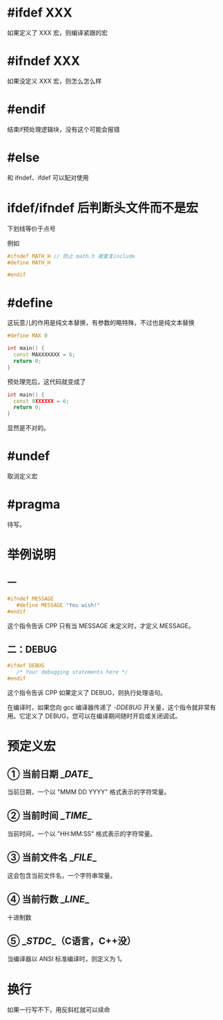 # #ifdef XXX

如果定义了 XXX 宏，则编译紧跟的宏



# #ifndef XXX

如果没定义 XXX 宏，则怎么怎么样



# #endif

结束if预处理逻辑块，没有这个可能会报错



# #else

和 ifndef、ifdef 可以配对使用



# ifdef/ifndef 后判断头文件而不是宏

下划线等价于点号

例如

``` C++
#ifndef MATH_H // 防止 math.h 被重复include
#define MATH_H

#endif
```



# #define

这玩意儿的作用是纯文本替换，有参数的略特殊，不过也是纯文本替换

``` c++
#define MAX 0

int main() {
  const MAXXXXXXX = 6;
  return 0;
}
```

预处理完后，这代码就变成了

``` c++
int main() {
  const 0XXXXXX = 6;
  return 0;
}
```

显然是不对的。



# #undef

取消定义宏



# #pragma

待写。



# 举例说明

## 一

``` c++
#ifndef MESSAGE
   #define MESSAGE "You wish!"
#endif
```

这个指令告诉 CPP 只有当 MESSAGE 未定义时，才定义 MESSAGE。

## 二：DEBUG

``` c++
#ifdef DEBUG
   /* Your debugging statements here */
#endif
```

这个指令告诉 CPP 如果定义了 DEBUG，则执行处理语句。

在编译时，如果您向 gcc 编译器传递了 *-DDEBUG* 开关量，这个指令就非常有用。它定义了 DEBUG，您可以在编译期间随时开启或关闭调试。

# 预定义宏

## ① 当前日期 \__DATE__

当前日期，一个以 "MMM DD YYYY" 格式表示的字符常量。

## ② 当前时间 \__TIME__

当前时间，一个以 "HH:MM:SS" 格式表示的字符常量。

## ③ 当前文件名 \__FILE__

这会包含当前文件名，一个字符串常量。

## ④ 当前行数 \__LINE__

十进制数

## ⑤ \__STDC__（C语言，C++没）

当编译器以 ANSI 标准编译时，则定义为 1。

# 换行

如果一行写不下，用反斜杠就可以续命

